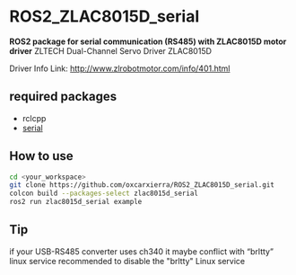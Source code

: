 # ROS2_ZLAC8015D_serial

**ROS2 package for serial communication (RS485) with ZLAC8015D motor driver**
ZLTECH Dual-Channel Servo Driver ZLAC8015D

Driver Info Link: http://www.zlrobotmotor.com/info/401.html

## required packages

- rclcpp
- [serial](https://github.com/wjwwood/serial)

## How to use

```bash
cd <your_workspace>
git clone https://github.com/oxcarxierra/ROS2_ZLAC8015D_serial.git
colcon build --packages-select zlac8015d_serial
ros2 run zlac8015d_serial example
```

## Tip

if your USB-RS485 converter uses ch340 it maybe conflict with “brltty” linux service
recommended to disable the "brltty" Linux service
